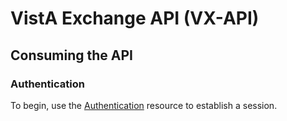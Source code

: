 # VistA Exchange API (VX-API)

## Consuming the API

### Authentication

To begin, use the [Authentication](/resource/docs/vx-api/#authentication-authentication) resource to establish a session.
